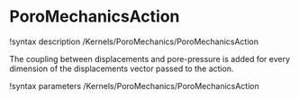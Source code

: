 # PoroMechanicsAction

!syntax description /Kernels/PoroMechanics/PoroMechanicsAction

The coupling between displacements and pore-pressure is added for every dimension of the
displacements vector passed to the action.

!syntax parameters /Kernels/PoroMechanics/PoroMechanicsAction
